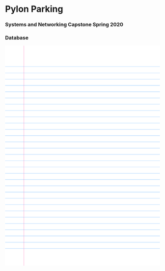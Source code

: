 # Pylon Parking
### Systems and Networking Capstone Spring 2020

### Database
![Crude Database](.media/capston_database_schema.png)

